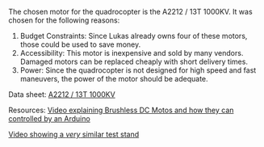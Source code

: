 The chosen motor for the quadrocopter is the A2212 / 13T 1000KV.
It was chosen for the following reasons:

 1. Budget Constraints: Since Lukas already owns four of these motors, those could be used to save money.
 2. Accessibility: This motor is inexpensive and sold by many vendors. Damaged motors can be replaced cheaply with short delivery times.
 3. Power: Since the quadrocopter is not designed for high speed and fast maneuvers, the power of the motor should be adequate.

Data sheet: [A2212 / 13T 1000KV](https://www.rhydolabz.com/documents/26/BLDC_A2212_13T.pdf)

Resources:
[Video explaining Brushless DC Motos and how they can controlled by an Arduino](https://www.youtube.com/watch?v=yiD5nCfmbV0)

[Video showing a _very_ similar test stand](https://youtu.be/3dArEoLOvzI?si=xQcGBLVD1deaIHbg)
